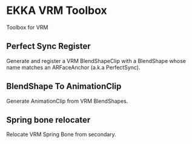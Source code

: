 # EKKA VRM Toolbox
Toolbox for VRM 
## Perfect Sync Register
Generate and register a VRM BlendShapeClip with a BlendShape whose name matches an ARFaceAnchor (a.k.a PerfectSync).
## BlendShape To AnimationClip
Generate AnimationClip from VRM BlendShapes.
## Spring bone relocater
Relocate VRM Spring Bone from secondary.
